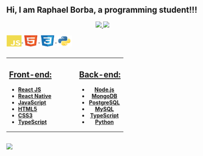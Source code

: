 ## Hi, I am Raphael Borba, a programming student!!!
<div align="center">
  <a href="https://github.com/RaphaelBorba">
  <img height="180em" src="https://github-readme-stats.vercel.app/api?username=raphaelborba&show_icons=true&theme=dark&include_all_commits=true&count_private=true"/>
  <img height="180em" src="https://github-readme-stats.vercel.app/api/top-langs/?username=raphaelborba&theme=dark&layout=compact&langs_count=7"/>
</div>
<div style="display: inline_block"><br>
  <img align="center" alt="Rafa-Js" height="30" width="40" src="https://raw.githubusercontent.com/devicons/devicon/master/icons/javascript/javascript-plain.svg">
  <img align="center" alt="Rafa-HTML" height="30" width="40" src="https://raw.githubusercontent.com/devicons/devicon/master/icons/html5/html5-original.svg">
  <img align="center" alt="Rafa-CSS" height="30" width="40" src="https://raw.githubusercontent.com/devicons/devicon/master/icons/css3/css3-original.svg">
  <img align="center" alt="Rafa-Python" height="30" width="40" src="https://raw.githubusercontent.com/devicons/devicon/master/icons/python/python-original.svg">
</div>
  
  ##
  
  <table>
  <tbody>
    <tr>
      <td align="left" width="60%">
         <div>

   ## **Front-end:**

   -   **React JS**
   -   **React Native**
   -   **JavaScript**
   -   **HTML5**
   -   **CSS3**
   -   **TypeScript**

</div>
      </td>
      <td align="center" width="40%">
         
<div>

   ## **Back-end:**

   -   **Node.js**
   -   **MongoDB**
   -   **PostgreSQL**
   -   **MySQL**
   -   **TypeScript**
   -   **Python**
</div>
   </tr>
  </tbody>
</table>
  
  ##
  
  <div> 
  <a href="https://www.linkedin.com/in/raphael-borba/" target="_blank"><img src="https://img.shields.io/badge/-LinkedIn-%230077B5?style=for-the-badge&logo=linkedin&logoColor=white" target="_blank"></a> 
 
</div>
